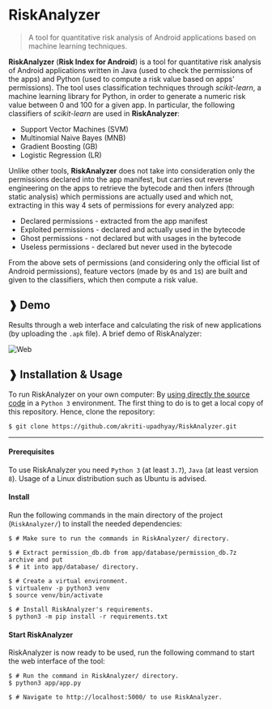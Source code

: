 # RiskAnalyzer

> A tool for quantitative risk analysis of Android applications based on machine
> learning techniques.


**RiskAnalyzer** (**Risk Index for Android**) is a tool for quantitative risk
analysis of Android applications written in Java (used to check the permissions of the
apps) and Python (used to compute a risk value based on apps' permissions). The tool
uses classification techniques through *scikit-learn*, a machine learning library for
Python, in order to generate a numeric risk value between 0 and 100 for a given app.
In particular, the following classifiers of *scikit-learn* are used in **RiskAnalyzer**:
* Support Vector Machines (SVM)
* Multinomial Naive Bayes (MNB)
* Gradient Boosting (GB)
* Logistic Regression (LR)

Unlike other tools, **RiskAnalyzer** does not take into consideration only the
permissions declared into the app manifest, but carries out reverse engineering on
the apps to retrieve the bytecode and then infers (through static analysis) which
permissions are actually used and which not, extracting in this way 4 sets of
permissions for every analyzed app:
* Declared permissions - extracted from the app manifest
* Exploited permissions - declared and actually used in the bytecode
* Ghost permissions - not declared but with usages in the bytecode
* Useless permissions - declared but never used in the bytecode

From the above sets of permissions (and considering only the official list of Android
permissions), feature vectors (made by `0`s and `1`s) are built and given to the
classifiers, which then compute a risk value. 


## ❱ Demo

Results through a web interface and calculating the risk of new applications (by uploading the `.apk` file). A brief demo of RiskAnalyzer:

![Web](https://github.com/akriti-upadhyay/RiskAnalyzer/blob/master/docs/demo/web.gif)



## ❱ Installation & Usage

To run RiskAnalyzer on your own computer:
By [using directly the source code](#from-source) in a `Python 3` environment. The first thing to do is to get a local copy of this repository. Hence, clone the repository:

```Shell
$ git clone https://github.com/akriti-upadhyay/RiskAnalyzer.git
```

----------------------------------------------------------------------------------------

#### Prerequisites

To use RiskAnalyzer you need `Python 3` (at least `3.7`), `Java` (at least version `8`). Usage of a Linux distribution such as Ubuntu is advised.

#### Install

Run the following commands in the main directory of the project (`RiskAnalyzer/`)
to install the needed dependencies:

```Shell
$ # Make sure to run the commands in RiskAnalyzer/ directory.

$ # Extract permission_db.db from app/database/permission_db.7z archive and put 
$ # it into app/database/ directory.

$ # Create a virtual environment.
$ virtualenv -p python3 venv
$ source venv/bin/activate

$ # Install RiskAnalyzer's requirements.
$ python3 -m pip install -r requirements.txt
```

#### Start RiskAnalyzer

RiskAnalyzer is now ready to be used, run the following command to start the web
interface of the tool:

```Shell
$ # Run the command in RiskAnalyzer/ directory.
$ python3 app/app.py

$ # Navigate to http://localhost:5000/ to use RiskAnalyzer.
```

